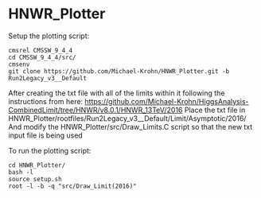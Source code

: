 # HNWR_Plotter
Setup the plotting script:
```
cmsrel CMSSW_9_4_4
cd CMSSW_9_4_4/src/
cmsenv
git clone https://github.com/Michael-Krohn/HNWR_Plotter.git -b Run2Legacy_v3__Default
```

After creating the txt file with all of the limits within it following the instructions from here: https://github.com/Michael-Krohn/HiggsAnalysis-CombinedLimit/tree/HNWR/v8.0.1/HNWR_13TeV/2016
Place the txt file in HNWR_Plotter/rootfiles/Run2Legacy_v3__Default/Limit/Asymptotic/2016/
And modify the HNWR_Plotter/src/Draw_Limits.C script so that the new txt input file is being used

To run the plotting script:
```
cd HNWR_Plotter/
bash -l
source setup.sh
root -l -b -q "src/Draw_Limit(2016)"
```


